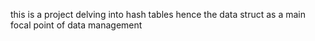 this is a project delving into hash tables hence the data struct as a main focal point of data management
